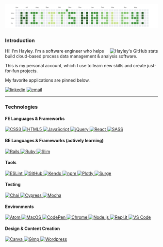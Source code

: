 # [![HEADER](./github-banner-hayley.png)](https://www.linkedin.com/in/hayleywitherell/)

### Introduction

<p align="right">
  <img align="right" alt="Hayley's GitHub stats" src="https://github-readme-stats.vercel.app/api?username=hayleyw7&show_icons=true&theme=merko">
</p>
                                             
<div align="left">  
  
  Hi! I'm Hayley. I'm a software engineer who helps build cloud-based process data management & analysis software.
  
  This is my personal account, which I use to learn new skills and create just-for-fun projects.

  My favorite applications are pinned below.
                                                
  <p>
      <a href="https://www.linkedin.com/in/hayleywitherell/"><img alt="linkedin" src="https://img.shields.io/badge/-LinkedIn-black.svg?style=for-the-badge&logo=linkedin&colorB=1C5D99"/></a>
      <a href="mailto:hayleywitherell@mail.com"><img alt="email" src="https://img.shields.io/badge/Gmail-D14836?style=for-the-badge&logo=gmail&logoColor=white" /></a>
  </p>
  
</div>
                                               
---

### Technologies

#### FE Languages & Frameworks

<p>
  
  <a href="https://en.wikipedia.org/wiki/CSS#CSS_3">
    <img alt="CSS3" src="https://img.shields.io/badge/css3%20-%231572B6.svg?&style=for-the-badge&logo=css3&logoColor=white"/>
  </a>
  
  <a href="https://en.wikipedia.org/wiki/HTML5">
    <img alt="HTML5" src="https://img.shields.io/badge/html5%20-%23E34F26.svg?&style=for-the-badge&logo=html5&logoColor=white"/>
  </a>
  
  <a href="https://www.javascript.com/">
    <img alt="JavaScript" src="https://img.shields.io/badge/javascript%20-%23323330.svg?&style=for-the-badge&logo=javascript&logoColor=%23F7DF1E"/>
  </a>
  
  <a href="https://jquery.com/">
    <img alt="jQuery" src="https://img.shields.io/badge/jquery-%230769AD.svg?style=for-the-badge&logo=jquery&logoColor=white"/>
  </a>
  
  <a href="https://reactjs.org/">
    <img alt="React" src="https://img.shields.io/badge/react%20-%2320232a.svg?&style=for-the-badge&logo=react&logoColor=%2361DAFB"/>
  </a>
  
  <a href="https://sass-lang.com/">
    <img alt="SASS" src="https://img.shields.io/badge/SASS%20-hotpink.svg?&style=for-the-badge&logo=SASS&logoColor=white"/>
  </a>
  
</p>
 

#### BE Languages & Frameworks (actively learning)

<p>
  
  <a href="https://rubyonrails.org/">
    <img alt="Rails" src="https://img.shields.io/badge/rails-%23CC0000.svg?style=for-the-badge&logo=ruby-on-rails&logoColor=white"/>
  </a>
  
  <a href="https://www.ruby-lang.org/">
    <img alt="Ruby" src="https://img.shields.io/badge/ruby-%23CC342D.svg?style=for-the-badge&logo=ruby&logoColor=white"/>
  </a>
  
  <a href="https://www.slimframework.com/">
    <img alt="Slim" src="https://img.shields.io/badge/Slim-0078D7?style=for-the-badge&logo=ruby-on-rails&logoColor=white"/>
  </a>
  
</p>

#### Tools

<p>
  
  <a href="https://eslint.org/">
    <img alt="ESLint" src="https://img.shields.io/badge/ESLint-4B3263?style=for-the-badge&logo=eslint&logoColor=white"/>
  </a>
  
  <a href="https://github.com/hayleyw7">
    <img alt="GitHub" src="https://img.shields.io/badge/github-%23121011.svg?style=for-the-badge&logo=github&logoColor=white"/>
  </a>
  
  <a href="https://demos.telerik.com/kendo-ui/grid/index">
    <img alt="Kendo" src="https://img.shields.io/badge/Kendo-35BF5C?style=for-the-badge&logo=Manjaro&logoColor=white"/>
  </a>
  
  <a href="https://www.npmjs.com/">
    <img alt="npm" src="https://img.shields.io/badge/NPM-%23000000.svg?style=for-the-badge&logo=npm&logoColor=white"/>
  </a>
  
  <a href="https://plotly.com/">
    <img alt="Plotly" src="https://img.shields.io/badge/Plotly-%233F4F75.svg?style=for-the-badge&logo=plotly&logoColor=white"/>
  </a>
  
  <a href="https://surge.sh/">
    <img alt="Surge" src="https://img.shields.io/badge/Surge-%232E7EEA.svg?style=for-the-badge&logo=strapi"/>
  </a>
  
</p>

#### Testing

<p>
  
  <a href="https://www.chaijs.com/">
    <img alt="Chai" src="https://camo.githubusercontent.com/dc1b092fdeb7e14a149274315b4d53632d98e5ff80d94f3fc04bf2f995369b31/68747470733a2f2f696d672e736869656c64732e696f2f62616467652f636861692d4131313430343f7374796c653d666f722d7468652d6261646765266c6f676f3d63686169266c6f676f436f6c6f723d7768697465"/>
  </a>
  
  <a href="https://www.cypress.io/">
    <img alt="Cypress" src="https://img.shields.io/badge/-cypress-%23E5E5E5?style=for-the-badge&logo=cypress&logoColor=058a5e"/>
  </a>
  
  <a href="https://mochajs.org/">
    <img alt="Mocha" src="https://img.shields.io/badge/-mocha-%238D6748?&style=for-the-badge&logo=mocha&logoColor=white"/>
  </a>
  
</p>

#### Environments

<p>
  
  <a href="https://atom.io/">
    <img alt="Atom" src="https://img.shields.io/badge/Atom-%2366595C.svg?style=for-the-badge&logo=atom&logoColor=white"/>
  </a>
  
  <a href="https://www.apple.com/macos/">
    <img alt="MacOS" src="https://img.shields.io/badge/macos-000000?style=for-the-badge&logo=macos&logoColor=F0F0F0"/>
  </a>
  
  <a href="https://codepen.io/">
    <img alt="CodePen" src="https://img.shields.io/badge/CodePen-white?style=for-the-badge&logo=codepen&logoColor=black"/>
  </a>
  
  <a href="https://www.google.com/chrome/">
    <img alt="Chrome" src="https://img.shields.io/badge/Chrome-4285F4?style=for-the-badge&logo=GoogleChrome&logoColor=white"/>
  </a>
  
  <a href="https://nodejs.org/en/">
    <img alt="Node.js" src="https://img.shields.io/badge/node-6DA55F?style=for-the-badge&logo=node.js&logoColor=white"/>
  </a>
  
  <a href="https://replit.com/">
    <img alt="Repl.it" src="https://img.shields.io/badge/Replit-%230D101E.svg?style=for-the-badge&logo=replit&logoColor=white"/>
  </a>
  
  <a href="https://code.visualstudio.com/">
    <img alt="VS Code" src="https://img.shields.io/badge/VSCode-5C2D91.svg?style=for-the-badge&logo=visual-studio&logoColor=white"/>
  </a>
  
</p>

#### Design & Content Creation

<p>
  
  <a href="https://www.canva.com/">
    <img alt="Canva" src="https://img.shields.io/badge/Canva-%2300C4CC.svg?style=for-the-badge&logo=Canva&logoColor=white"/>
  </a>
  
  <a href="https://www.gimp.org/">
    <img alt="Gimp" src="https://img.shields.io/badge/Gimp-657D8B?style=for-the-badge&logo=gimp&logoColor=FFFFFF"/>
  </a>
  
  <a href="https://wordpress.com/">
    <img alt="Wordpress" src="https://img.shields.io/badge/WordPress-%23117AC9.svg?style=for-the-badge&logo=WordPress&logoColor=white"/>
  </a>
  
</p>
